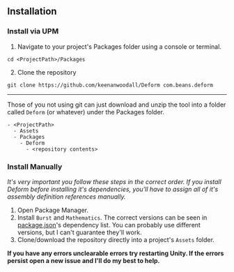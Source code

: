 ## Installation
### Install via UPM
1. Navigate to your project's Packages folder using a console or terminal.
```
cd <ProjectPath>/Packages
```
2. Clone the repository
```
git clone https://github.com/keenanwoodall/Deform com.beans.deform
```
---
Those of you not using git can just download and unzip the tool into a folder called `Deform` (or whatever) under the Packages folder.
```
- <ProjectPath>
  - Assets
  - Packages
    - Deform
      - <repository contents>
```

### Install Manually
*It's very important you follow these steps in the correct order. If you install Deform before installing it's dependencies, you'll have to assign all of it's assembly definition references manually.*
1. Open Package Manager.
2. Install `Burst` and `Mathematics`. The correct versions can be seen in [package.json](../package.json)'s dependency list. You can probably use different versions, but I can't guarantee they'll work.
3. Clone/download the repository directly into a project's `Assets` folder.

**If you have any errors unclearable errors try restarting Unity. If the errors persist open a new issue and I'll do my best to help.**
